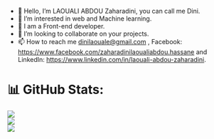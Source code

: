 - 👋 Hello, I’m LAOUALI ABDOU Zaharadini, you can call me Dini.
- 👀 I’m interested in web and Machine learning.
- 🌱 I am a Front-end developer.
- 💞️ I’m looking to collaborate on your projects.
- 📫 How to reach me dinilaouale@gmail.com , Facebook: https://www.facebook.com/zaharadinilaoualiabdou.hassane and LinkedIn: https://www.linkedin.com/in/laouali-abdou-zaharadini.
<!---
Mahamadou-Nouridine/Mahamadou-Nouridine is a ✨ special ✨ repository because its `README.md` (this file) appears on your GitHub profile.
You can click the Preview link to take a look at your changes.
--->
# 📊 GitHub Stats:
![](https://github-readme-stats.vercel.app/api?username=Ibnlaouale&theme=tokyonight&hide_border=true&include_all_commits=true&count_private=true)<br/>
![](https://github-readme-streak-stats.herokuapp.com/?user=Ibnlaouale&theme=tokyonight&hide_border=false)<br/>
![](https://github-readme-stats.vercel.app/api/top-langs/?username=Ibnlaouale&theme=tokyonight&hide_border=true&include_all_commits=true&count_private=true&layout=compact)

<!-- Proudly created with GPRM ( https://gprm.itsvg.in ) -->

